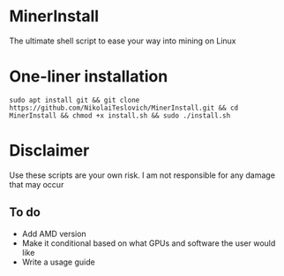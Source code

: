 # MinerInstall
The ultimate shell script to ease your way into mining on Linux

# One-liner installation
```
sudo apt install git && git clone https://github.com/NikolaiTeslovich/MinerInstall.git && cd MinerInstall && chmod +x install.sh && sudo ./install.sh
```

# Disclaimer
Use these scripts are your own risk. I am not responsible for any damage that may occur

## To do
* Add AMD version
* Make it conditional based on what GPUs and software the user would like
* Write a usage guide
